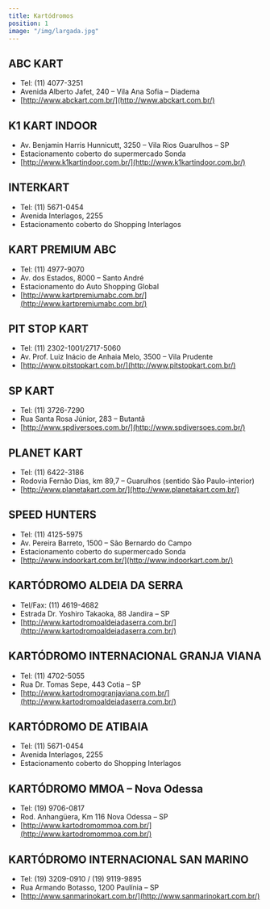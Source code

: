 ```yaml
---
title: Kartódromos
position: 1
image: "/img/largada.jpg"
---
```


## ABC KART

- Tel: (11) 4077-3251
- Avenida Alberto Jafet, 240 – Vila Ana Sofia – Diadema
- [http://www.abckart.com.br/](http://www.abckart.com.br/)

## K1 KART INDOOR

- Av. Benjamin Harris Hunnicutt, 3250 – Vila Rios Guarulhos – SP
- Estacionamento coberto do supermercado Sonda
- [http://www.k1kartindoor.com.br/](http://www.k1kartindoor.com.br/)

## INTERKART

- Tel: (11) 5671-0454
- Avenida Interlagos, 2255
- Estacionamento coberto do Shopping Interlagos

## KART PREMIUM ABC

- Tel: (11) 4977-9070
- Av. dos Estados, 8000 – Santo André
- Estacionamento do Auto Shopping Global
- [http://www.kartpremiumabc.com.br/](http://www.kartpremiumabc.com.br/)

## PIT STOP KART

- Tel: (11) 2302-1001/2717-5060
- Av. Prof. Luiz Inácio de Anhaia Melo, 3500 – Vila Prudente
- [http://www.pitstopkart.com.br/](http://www.pitstopkart.com.br/)

## SP KART

- Tel: (11) 3726-7290
- Rua Santa Rosa Júnior, 283 – Butantã
- [http://www.spdiversoes.com.br/](http://www.spdiversoes.com.br/)

## PLANET KART

- Tel: (11) 6422-3186
- Rodovia Fernão Dias, km 89,7 – Guarulhos (sentido São Paulo-interior)
- [http://www.planetakart.com.br/](http://www.planetakart.com.br/)

## SPEED HUNTERS

- Tel: (11) 4125-5975
- Av. Pereira Barreto, 1500 – São Bernardo do Campo
- Estacionamento coberto do supermercado Sonda
- [http://www.indoorkart.com.br/](http://www.indoorkart.com.br/)

## KARTÓDROMO ALDEIA DA SERRA

- Tel/Fax: (11) 4619-4682
- Estrada Dr. Yoshiro Takaoka, 88 Jandira – SP
- [http://www.kartodromoaldeiadaserra.com.br/](http://www.kartodromoaldeiadaserra.com.br/)

## KARTÓDROMO INTERNACIONAL GRANJA VIANA

- Tel: (11) 4702-5055
- Rua Dr. Tomas Sepe, 443 Cotia – SP
- [http://www.kartodromogranjaviana.com.br/](http://www.kartodromoaldeiadaserra.com.br/)

## KARTÓDROMO DE ATIBAIA

- Tel: (11) 5671-0454
- Avenida Interlagos, 2255
- Estacionamento coberto do Shopping Interlagos

## KARTÓDROMO MMOA – Nova Odessa

- Tel: (19) 9706-0817
- Rod. Anhangüera, Km 116 Nova Odessa – SP
- [http://www.kartodromommoa.com.br/](http://www.kartodromommoa.com.br/)

## KARTÓDROMO INTERNACIONAL SAN MARINO

- Tel: (19) 3209-0910 / (19) 9119-9895
- Rua Armando Botasso, 1200 Paulínia – SP
- [http://www.sanmarinokart.com.br/](http://www.sanmarinokart.com.br/)
